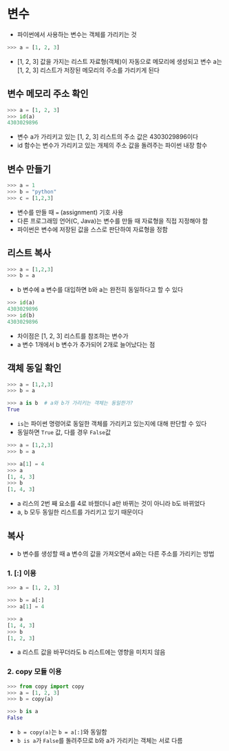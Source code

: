 # 변수
- 파이썬에서 사용하는 변수는 객체를 가리키는 것
```python
>>> a = [1, 2, 3]
```
- [1, 2, 3] 값을 가지는 리스트 자료형(객체)이 자동으로 메모리에 생성되고 변수 a는 [1, 2, 3] 리스트가 저장된 메모리의 주소를 가리키게 된다

## 변수 메모리 주소 확인
```python
>>> a = [1, 2, 3]
>>> id(a)
4303029896
```
- 변수 a가 가리키고 있는 [1, 2, 3] 리스트의 주소 값은 4303029896이다
- id 함수는 변수가 가리키고 있는 개체의 주소 값을 돌려주는 파이썬 내장 함수

## 변수 만들기
```python
>>> a = 1
>>> b = "python"
>>> c = [1,2,3]
```
- 변수를 만들 때 `=` (assignment) 기호 사용
- 다른 프로그래밍 언어(C, Java)는 변수를 만들 때 자료형을 직접 지정해야 함
- 파이썬은 변수에 저장된 값을 스스로 판단하여 자료형을 정함

## 리스트 복사
```python
>>> a = [1,2,3]
>>> b = a
```
- b 변수에 a 변수를 대입하면 b와 a는 완전히 동일하다고 할 수 있다
```python
>>> id(a)
4303029896
>>> id(b)
4303029896
```
- 차이점은 [1, 2, 3] 리스트를 참조하는 변수가
- a 변수 1개에서 b 변수가 추가되어 2개로 늘어났다는 점

## 객체 동일 확인
```python
>>> a = [1,2,3]
>>> b = a

>>> a is b  # a와 b가 가리키는 객체는 동일한가?
True
```
- `is`는 파이썬 명령어로 동일한 객체를 가리키고 있는지에 대해 판단할 수 있다
- 동일하면 `True` 값, 다를 경우 `False`값

```python
>>> a = [1,2,3]
>>> b = a

>>> a[1] = 4
>>> a
[1, 4, 3]
>>> b
[1, 4, 3]
```
- a 리스의 2번 째 요소를 4로 바꿨더니 a만 바뀌는 것이 아니라 b도 바뀌었다
- a, b 모두 동일한 리스트를 가리키고 있기 때문이다

## 복사
- b 변수를 생성할 때 a 변수의 값을 가져오면서 a와는 다른 주소를 가리키는 방법
### 1. [:] 이용
```python
>>> a = [1, 2, 3]

>>> b = a[:]
>>> a[1] = 4

>>> a
[1, 4, 3]
>>> b
[1, 2, 3]
```
- a 리스트 값을 바꾸더라도 b 리스트에는 영향을 미치지 않음
### 2. copy 모듈 이용
```python
>>> from copy import copy
>>> a = [1, 2, 3]
>>> b = copy(a)

>>> b is a
False
```
- `b = copy(a)`는 `b = a[:]`와 동일함
- `b is a`가 `False`를 돌려주므로 b와 a가 가리키는 객체는 서로 다름